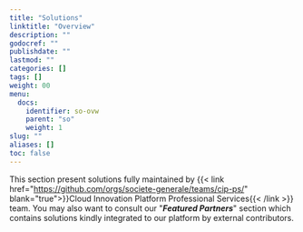 ```yaml
---
title: "Solutions"
linktitle: "Overview"
description: ""
godocref: ""
publishdate: ""
lastmod: ""
categories: []
tags: []
weight: 00
menu:
  docs:
    identifier: so-ovw
    parent: "so"
    weight: 1
slug: ""
aliases: []
toc: false
---
```


This section present solutions fully maintained by {{< link href="https://github.com/orgs/societe-generale/teams/cip-ps/" blank="true">}}Cloud Innovation Platform Professional Services{{< /link >}} team. You may also want to consult our "***Featured Partners***" section which contains solutions kindly integrated to our platform by external contributors.
